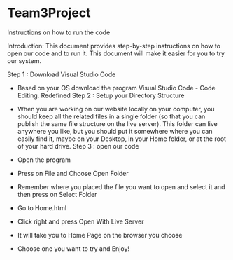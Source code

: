 # Team3Project
Instructions on how to run the code

Introduction:
This document provides step-by-step instructions on how to open our code and to run it. This document will make it easier for you to try our system.

Step 1 : Download Visual Studio Code 
-	Based on your OS download the program Visual Studio Code - Code Editing. Redefined
Step 2 : Setup your Directory Structure
-	When you are working on our website locally on your computer, you should keep all the related files in a single folder (so that you can publish the same file structure on the live server). This folder can live anywhere you like, but you should put it somewhere where you can easily find it, maybe on your Desktop, in your Home folder, or at the root of your hard drive. 
Step 3 : open our code
-	Open the program 
-	Press on File and Choose Open Folder
  
-	Remember where you placed the file you want to open and select it and then press on Select Folder 
 
-	Go to Home.html 
 
-	Click right and press Open With Live Server 
 
-	It will take you to Home Page on the browser you choose 
 
-	Choose one you want to try and Enjoy!
 
